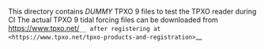 This directory contains *DUMMY* TPXO 9 files to test the TPXO reader during CI
The actual TPXO 9 tidal forcing files can be downloaded from <https://www.tpxo.net/>`__
after registering at <https://www.tpxo.net/tpxo-products-and-registration>`__
